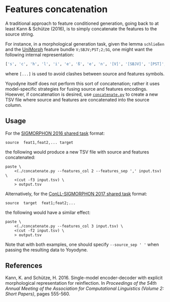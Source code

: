# Features concatenation

A traditional approach to feature conditioned generation, going back to at least
Kann & Schütze (2016), is to simply concatenate the features to the source
string.

For instance, in a morphological generation task, given the lemma `schließen`
and the [UniMorph](https://unimorph.github.io/) feature bundle
`V;SBJV;PST;2;SG`, one might want the following internal representation:

```python
['s', 'c', 'h', 'l', 'i', 'e', 'ß', 'e', 'n', '[V]', '[SBJV]', '[PST]', '[2]', '[SG]']
```

where `[...]` is used to avoid clashes between source and features symbols.

Yoyodyne itself does not perform this sort of concatenation; rather it uses
model-specific strategies for fusing source and features encodings. Hoewver, if
concatenation is desired, use [`concatenate.py`](concatenate.py) to create a
new TSV file where source and features are concatenated into the source column.

## Usage

For the [SIGMORPHON 2016 shared
task](https://sigmorphon.github.io/sharedtasks/2016/) format:

    source  feat1,feat2,... target

the following would produce a new TSV file with source and features
concatenated:

    paste \
        <(./concatenate.py --features_col 2 --features_sep ',' input.tsv) \
        <(cut -f3 input.tsv) \
        > output.tsv

Alternatively, for the [ConLL-SIGMORPHON 2017 shared
task](https://sigmorphon.github.io/sharedtasks/2017/) format:

    source  target  feat1;feat2;...

the following would have a similar effect:

    paste \
        <(./concatenate.py --features_col 3 input.tsv) \
        <(cut -f2 input.tsv) \
        > output.tsv

Note that with both examples, one should specify `--source_sep ' '` when passing
the resulting data to Yoyodyne.

## References

Kann, K. and Schütze, H. 2016. Single-model encoder-decoder with explicit
morphological representation for reinflection. In *Proceedings of the 54th
Annual Meeting of the Association for Computational Linguistics (Volume 2: Short
Papers)*, pages 555-560.
